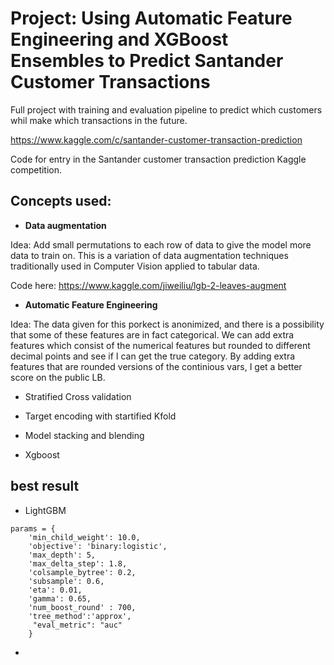 # Project: Using Automatic Feature Engineering and XGBoost Ensembles to Predict Santander Customer Transactions

Full project with training and evaluation pipeline to predict which customers whil make which transactions in the future. 



https://www.kaggle.com/c/santander-customer-transaction-prediction



Code for entry in the Santander customer transaction prediction Kaggle competition.



## Concepts used:

* **Data augmentation**

Idea: Add small permutations to each row of data to give the model more data to train on. This is a variation of data augmentation techniques traditionally used in Computer Vision applied to tabular data. 

Code here: https://www.kaggle.com/jiweiliu/lgb-2-leaves-augment

* **Automatic Feature Engineering**

Idea: The data given for this porkect is anonimized, and there is a possibility that some of these features are in fact categorical. We can add extra features which consist of the numerical features but rounded to different decimal points and see if I can get the true category. By adding extra features that are rounded versions of the continious vars, I get a better score on the public LB.

* Stratified Cross validation

* Target encoding with startified Kfold

* Model stacking and blending

* Xgboost


## best result

* LightGBM

```
params = {
    'min_child_weight': 10.0,
    'objective': 'binary:logistic',
    'max_depth': 5,
    'max_delta_step': 1.8,
    'colsample_bytree': 0.2,
    'subsample': 0.6,
    'eta': 0.01,
    'gamma': 0.65,
    'num_boost_round' : 700,
    'tree_method':'approx',
     "eval_metric": "auc"
    }
```



* 
